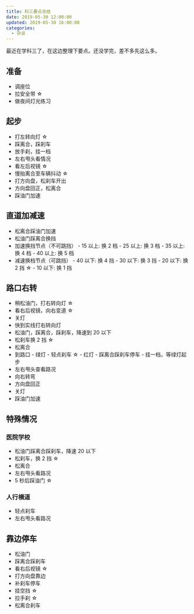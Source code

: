 ```yaml
---
title: 科三要点总结
date: 2019-05-30 12:00:00
updated: 2019-05-30 16:00:00
categories:
  - 杂谈
---
```


最近在学科三了，在这边整理下要点。还没学完，差不多先这么多。

<!--more-->

## 准备

- 调座位
- 拉安全带 ☆
- 做夜间灯光练习

## 起步

- 打左转向灯 ☆
- 踩离合，踩刹车
- 放手刹，挂一档
- 左右甩头看情况
- 看左后视镜 ☆
- 慢抬离合至车辆抖动 ☆
- 打方向盘，松刹车开出
- 方向盘回正，松离合
- 踩油门加速

## 直道加减速

- 松离合踩油门加速
- 松油门踩离合换挡
- 加速换挡节点（不可跳挡） - 15 以上: 换 2 档 - 25 以上: 换 3 档 - 35 以上: 换 4 档 - 40 以上: 换 5 档
- 减速换档节点（可跳挡） - 40 以下: 换 4 挡 - 30 以下: 换 3 挡 - 20 以下: 换 2 挡 ☆ - 10 以下: 换 1 挡

## 路口右转

- 稍松油门，打右转向灯 ☆
- 看右后视镜，向右变道 ☆
- 关灯
- 快到实线打右转向灯
- 松油门，踩离合，踩刹车，降速到 20 以下
- 松刹车换 2 挡 ☆
- 松离合
- 到路口 - 绿灯 - 轻点刹车 ☆ - 红灯 - 踩离合踩刹车停车 - 挂一档，等绿灯起步
- 左右甩头查看路况
- 向右转弯
- 方向盘回正
- 关灯
- 踩油门加速

## 特殊情况

### 医院学校

- 松油门踩离合踩刹车，降速 20 以下
- 松刹车，换 2 挡 ☆
- 松离合
- 左右甩头看路况
- 5 秒后踩油门 ☆

### 人行横道

- 轻点刹车
- 左右甩头看路况

## 靠边停车

- 松油门
- 踩离合踩刹车
- 看右后视镜 ☆
- 打方向盘靠边
- 补刹车停车
- 挂空挡 ☆
- 拉手刹 ☆
- 松离合刹车
